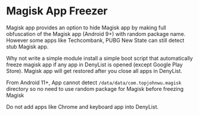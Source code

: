 # Magisk App Freezer

Magisk app provides an option to hide Magisk app by making full obfuscation of the Magisk app (Android 9+) with random package name. However some apps like Techcombank, PUBG New State can still detect stub Magisk app.  


Why not write a simple module install a simple boot script that automatically freeze magisk app if any app in DenyList is opened (except Google Play Store). Magisk app will get restored after you close all apps in DenyList.

From Android 11+, App cannot detect `/data/data/com.topjohnwu.magisk` directory so no need to use random package for Magisk before freezing Magisk

Do not add apps like Chrome and keyboard app into DenyList.

